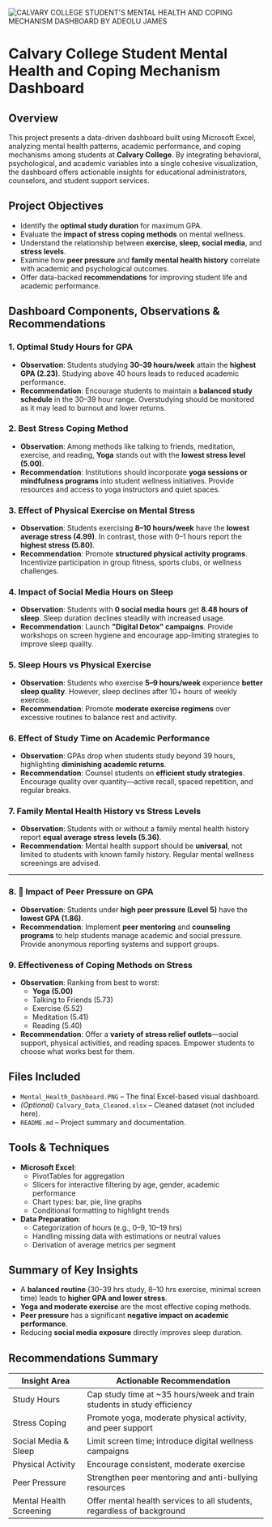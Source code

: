 ![CALVARY COLLEGE STUDENT'S MENTAL HEALTH AND COPING MECHANISM DASHBOARD BY ADEOLU JAMES](https://github.com/user-attachments/assets/e8696039-e37d-497c-ad25-85b0c59f4c10)

# Calvary College Student Mental Health and Coping Mechanism Dashboard

## Overview

This project presents a data-driven dashboard built using Microsoft Excel, analyzing mental health patterns, academic performance, and coping mechanisms among students at **Calvary College**. By integrating behavioral, psychological, and academic variables into a single cohesive visualization, the dashboard offers actionable insights for educational administrators, counselors, and student support services.


##  Project Objectives

- Identify the **optimal study duration** for maximum GPA.
- Evaluate the **impact of stress coping methods** on mental wellness.
- Understand the relationship between **exercise, sleep, social media**, and **stress levels**.
- Examine how **peer pressure** and **family mental health history** correlate with academic and psychological outcomes.
- Offer data-backed **recommendations** for improving student life and academic performance.


## Dashboard Components, Observations & Recommendations

### 1. **Optimal Study Hours for GPA**
- **Observation**: Students studying **30–39 hours/week** attain the **highest GPA (2.23)**. Studying above 40 hours leads to reduced academic performance.
- **Recommendation**: Encourage students to maintain a **balanced study schedule** in the 30–39 hour range. Overstudying should be monitored as it may lead to burnout and lower returns.


### 2. **Best Stress Coping Method**
- **Observation**: Among methods like talking to friends, meditation, exercise, and reading, **Yoga** stands out with the **lowest stress level (5.00)**.
- **Recommendation**: Institutions should incorporate **yoga sessions or mindfulness programs** into student wellness initiatives. Provide resources and access to yoga instructors and quiet spaces.


### 3. **Effect of Physical Exercise on Mental Stress**
- **Observation**: Students exercising **8–10 hours/week** have the **lowest average stress (4.99)**. In contrast, those with 0–1 hours report the **highest stress (5.80)**.
- **Recommendation**: Promote **structured physical activity programs**. Incentivize participation in group fitness, sports clubs, or wellness challenges.


### 4. **Impact of Social Media Hours on Sleep**
- **Observation**: Students with **0 social media hours** get **8.48 hours of sleep**. Sleep duration declines steadily with increased usage.
- **Recommendation**: Launch **"Digital Detox" campaigns**. Provide workshops on screen hygiene and encourage app-limiting strategies to improve sleep quality.


### 5. **Sleep Hours vs Physical Exercise**
- **Observation**: Students who exercise **5–9 hours/week** experience **better sleep quality**. However, sleep declines after 10+ hours of weekly exercise.
- **Recommendation**: Promote **moderate exercise regimens** over excessive routines to balance rest and activity.


### 6. **Effect of Study Time on Academic Performance**
- **Observation**: GPAs drop when students study beyond 39 hours, highlighting **diminishing academic returns**.
- **Recommendation**: Counsel students on **efficient study strategies**. Encourage quality over quantity—active recall, spaced repetition, and regular breaks.


### 7. **Family Mental Health History vs Stress Levels**
- **Observation**: Students with or without a family mental health history report **equal average stress levels (5.36)**.
- **Recommendation**: Mental health support should be **universal**, not limited to students with known family history. Regular mental wellness screenings are advised.

---

### 8. 🤝 **Impact of Peer Pressure on GPA**
- **Observation**: Students under **high peer pressure (Level 5)** have the **lowest GPA (1.86)**.
- **Recommendation**: Implement **peer mentoring** and **counseling programs** to help students manage academic and social pressure. Provide anonymous reporting systems and support groups.


### 9. **Effectiveness of Coping Methods on Stress**
- **Observation**: Ranking from best to worst:
  - **Yoga (5.00)**
  - Talking to Friends (5.73)
  - Exercise (5.52)
  - Meditation (5.41)
  - Reading (5.40)
- **Recommendation**: Offer a **variety of stress relief outlets**—social support, physical activities, and reading spaces. Empower students to choose what works best for them.


## Files Included

- `Mental_Health_Dashboard.PNG` – The final Excel-based visual dashboard.
- *(Optional)* `Calvary_Data_Cleaned.xlsx` – Cleaned dataset (not included here).
- `README.md` – Project summary and documentation.


## Tools & Techniques

- **Microsoft Excel**:
  - PivotTables for aggregation
  - Slicers for interactive filtering by age, gender, academic performance
  - Chart types: bar, pie, line graphs
  - Conditional formatting to highlight trends
- **Data Preparation**:
  - Categorization of hours (e.g., 0–9, 10–19 hrs)
  - Handling missing data with estimations or neutral values
  - Derivation of average metrics per segment


## Summary of Key Insights

- A **balanced routine** (30–39 hrs study, 8–10 hrs exercise, minimal screen time) leads to **higher GPA and lower stress**.
- **Yoga and moderate exercise** are the most effective coping methods.
- **Peer pressure** has a significant **negative impact on academic performance**.
- Reducing **social media exposure** directly improves sleep duration.


## Recommendations Summary

| Insight Area            | Actionable Recommendation                                              |
|-------------------------|------------------------------------------------------------------------|
| Study Hours             | Cap study time at ~35 hours/week and train students in study efficiency |
| Stress Coping           | Promote yoga, moderate physical activity, and peer support             |
| Social Media & Sleep    | Limit screen time; introduce digital wellness campaigns                |
| Physical Activity       | Encourage consistent, moderate exercise                                |
| Peer Pressure           | Strengthen peer mentoring and anti-bullying resources                  |
| Mental Health Screening | Offer mental health services to all students, regardless of background |


